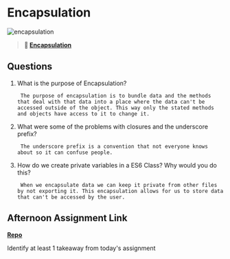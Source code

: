# Encapsulation

![encapsulation](https://bcw.blob.core.windows.net/public/img/journals/5838157482080222)

> **📖 [Encapsulation](https://codeworksacademy.com/fs-student-guide/resources/wk3/02-Encapsulation)**

## Questions

1. What is the purpose of Encapsulation?

        The purpose of encapsulation is to bundle data and the methods that deal with that data into a place where the data can't be accessed outside of the object. This way only the stated methods and objects have access to it to change it.

2. What were some of the problems with closures and the underscore prefix?

        The underscore prefix is a convention that not everyone knows about so it can confuse people. 

3. How do we create private variables in a ES6 Class? Why would you do this?

        When we encapsulate data we can keep it private from other files by not exporting it. This encapsulation allows for us to store data that can't be accessed by the user.

## Afternoon Assignment Link

**[Repo](https://github.com/TamraPeterson/vendor)**

Identify at least 1 takeaway from today's assignment
